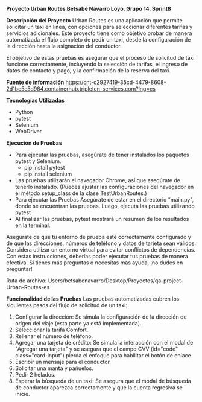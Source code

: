 **Proyecto Urban Routes
Betsabé Navarro Loyo. Grupo 14. Sprint8**

**Descripción del Proyecto**
Urban Routes es una aplicación que permite solicitar un taxi en línea, con opciones para seleccionar 
diferentes tarifas y servicios adicionales. 
Este proyecto tiene como objetivo probar de manera automatizada el flujo completo de pedir un taxi,
desde la configuración de la dirección hasta la asignación del conductor.

El objetivo de estas pruebas es asegurar que el proceso de solicitud de taxi funcione correctamente,
incluyendo la selección de tarifas, el ingreso de datos de contacto y pago, y la confirmación de la 
reserva del taxi.

**Fuente de información**
https://cnt-c2927419-35cd-4479-8608-2d1bc5c5d984.containerhub.tripleten-services.com?lng=es

**Tecnologías Utilizadas**
* Python
* pytest
* Selenium
* WebDriver

**Ejecución de Pruebas**
* Para ejecutar las pruebas, asegúrate de tener instalados los paquetes pytest y Selenium. 
   - pip install pytest
   - pip install selenium
* Las pruebas utilizarán el navegador Chrome, así que asegúrate de tenerlo instalado.
  (Puedes ajustar las configuraciones del navegador en el método setup_class de la clase TestUrbanRoutes.)
* Para ejecutar las Pruebas Asegúrate de estar en el directorio "main.py", donde se encuentran las pruebas.
Luego, ejecuta las pruebas utilizando pytest
* Al finalizar las pruebas, pytest mostrará un resumen de los resultados en la terminal.

Asegúrate de que tu entorno de prueba esté correctamente configurado y de que las direcciones, números de teléfono 
y datos de tarjeta sean válidos.
Considera utilizar un entorno virtual para evitar conflictos de dependencias.
Con estas instrucciones, deberías poder ejecutar tus pruebas de manera efectiva. Si tienes más preguntas o necesitas 
más ayuda, ¡no dudes en preguntar!

Ruta de archivo: Users/betsabenavarro/Desktop/Proyectos/qa-project-Urban-Routes-es


**Funcionalidad de las Pruebas**
Las pruebas automatizadas cubren los siguientes pasos del flujo de solicitud de un taxi:

1. Configurar la dirección: Se simula la configuración de la dirección de origen del viaje (esta parte ya está 
implementada).
2. Seleccionar la tarifa Comfort.
3. Rellenar el número de teléfono.
4. Agregar una tarjeta de crédito: Se simula la interacción con el modal de "Agregar una tarjeta" y se asegura que el 
campo CVV (id="code" class="card-input") pierda el enfoque para habilitar el botón de enlace.
5. Escribir un mensaje para el conductor.
6. Solicitar una manta y pañuelos.
7. Pedir 2 helados.
8. Esperar la búsqueda de un taxi: Se asegura que el modal de búsqueda de conductor aparezca correctamente y que la 
cuenta regresiva se inicie.
